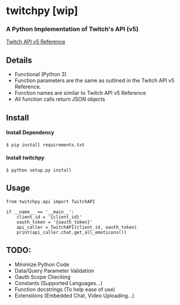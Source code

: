 # twitchpy [wip]
### A Python Implementation of Twitch's API (v5)
[Twitch API v5 Reference](https://dev.twitch.tv/docs/)

## Details

- Functional (Python 3)
- Function parameters are the same as outlined in the Twitch API v5 Reference.
- Function names are similar to Twitch API v5 Reference
- All function calls return JSON objects

## Install

#### Install Dependency

```
$ pip install requirements.txt
```

#### Install *twitchpy*

```
$ python setup.py install
```

## Usage

```
from twitchpy.api import TwitchAPI

if __name__ == '__main__':
    client_id = '{client_id}'
    oauth_token = '{oauth_token}'
    api_caller = TwitchAPI(client_id, oauth_token)
    print(api_caller.chat.get_all_emoticons())
```
## TODO:
- Minimize Python Code
- Data/Query Parameter Validation
- Oauth Scope Checking
- Constants (Supported Languages...)
- Function docstrings (To help ease of use)
- Extenstions (Embedded Chat, Video Uploading...)
